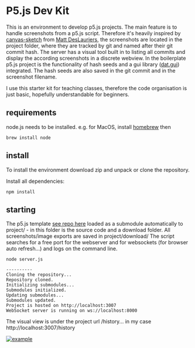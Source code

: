 # P5.js Dev Kit

This is an environment to develop p5.js projects. The main feature is to handle screenshots from a p5.js script. Therefore it's heavily inspired by [canvas-sketch](https://github.com/mattdesl/canvas-sketch) from [Matt DesLauriers](https://github.com/mattdesl), the screenshots are located in the project folder, where they are tracked by git and named after their git commit hash. The server has a visual tool built in to listing all commits and display the according screenshots in a discrete webview. In the boilerplate p5.js project is the functionality of hash seeds and a gui library ([dat.gui](https://github.com/dataarts/dat.gui)) integrated. The hash seeds are also saved in the git commit and in the screenshot filename. 

I use this starter kit for teaching classes, therefore the code organisation is just basic, hopefully understandable for beginners.


## requirements
node.js needs to be installed. e.g. for MacOS, install [homebrew](https://www.homebrew.sh) then

```
brew install node
```


## install
To install the environment download zip and unpack or clone the repository.

Install all dependencies:

```
npm install
```


## starting
The p5.js template [see repo here](https://github.com/dennis-chilas/p5-project) loaded as a submodule automatically to project/ - in this folder is the source code and a download folder. All screenshots/image exports are saved in project/download/
The script searches for a free port for the webserver and for websockets (for browser auto refresh...) and logs on the command line.

```
node server.js

----------
Cloning the repository...
Repository cloned.
Initializing submodules...
Submodules initialized.
Updating submodules...
Submodules updated.
Project is hosted on http://localhost:3007
WebSocket server is running on ws://localhost:8000
```

The visual view is under the project url /history... in my case http://localhost:3007/history

[![example](https://upload.dennis-chilas.de/p5devkit.jpg)](https://upload.dennis-chilas.de/p5devkit.mp4)